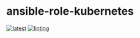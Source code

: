 # ansible-role-kubernetes

[![latest](https://github.com/archmachina/ansible-role-kubernetes/workflows/latest/badge.svg)](https://github.com/archmachina/ansible-role-kubernetes/actions?query=workflow%3Alatest)
[![linting](https://github.com/archmachina/ansible-role-kubernetes/workflows/linting/badge.svg)](https://github.com/archmachina/ansible-role-kubernetes/actions?query=workflow%3Alinting)
